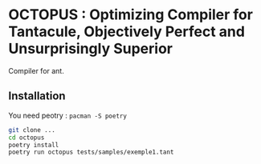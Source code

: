 # OCTOPUS : Optimizing Compiler for Tantacule, Objectively Perfect and Unsurprisingly Superior

Compiler for ant.

## Installation

You need peotry : `pacman -S poetry`

```bash
git clone ...
cd octopus
poetry install
poetry run octopus tests/samples/exemple1.tant
```
